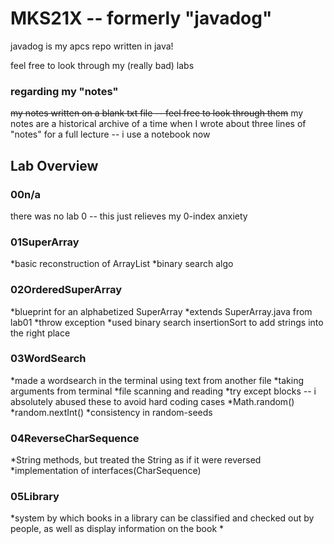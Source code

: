 # MKS21X -- formerly "javadog"
javadog is my apcs repo written in java!

feel free to look through my (really bad) labs

### regarding my "notes"
~~my notes written on a blank txt file -- feel free to look through them~~
my notes are a historical archive of a time when I wrote about three lines of "notes" for a full lecture -- i use a notebook now


## **Lab Overview**

### 00n/a
there was no lab 0 -- this just relieves my 0-index anxiety

### 01SuperArray
*basic reconstruction of ArrayList<String>
*binary search algo

### 02OrderedSuperArray
*blueprint for an alphabetized SuperArray
*extends SuperArray.java from lab01
*throw exception
*used binary search insertionSort to add strings into the right place

### 03WordSearch
*made a wordsearch in the terminal using text from another file
*taking arguments from terminal
*file scanning and reading
*try except blocks -- i absolutely abused these to avoid hard coding cases
*Math.random()
*random.nextInt()
*consistency in random-seeds

### 04ReverseCharSequence
*String methods, but treated the String as if it were reversed
*implementation of interfaces(CharSequence)

### 05Library
*system by which books in a library can be classified and checked out by people, as well as display information on the book
*
